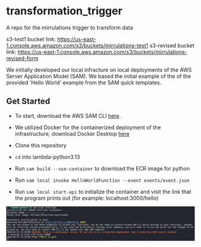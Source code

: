# transformation_trigger
A repo for the mirrulations trigger to transform data

s3-test1 bucket link: https://us-east-1.console.aws.amazon.com/s3/buckets/mirrulations-test1
s3-revised bucket link: https://us-east-1.console.aws.amazon.com/s3/buckets/mirrulations-revised-form

We initially developed our local infracture on local deployments of the AWS Server Application Model (SAM). We based the initial example of the of the provided 'Hello World' example from the SAM quick templates.

## Get Started

- To start, download the AWS SAM CLI [here](https://docs.aws.amazon.com/serverless-application-model/latest/developerguide/install-sam-cli.html#install-sam-cli-instructions).
- We utilized Docker for the containerized deployment of the infrastructure, download Docker Desktop [here](https://www.docker.com/products/docker-desktop/)

- Clone this repository
- `cd` into lambda-python3.13
- Run `sam build --use-container` to download the ECR image for python
- Run `sam local invoke HelloWorldFunction --event events/event.json`
- Run `sam local start-api` to initialize the container and visit the link that the program prints out (for example: localhost:3000/hello)

![Screenshot of the terminal showing the endpoint URL for the function](assets/term.png)
